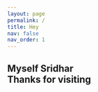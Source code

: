 ```yaml
---
layout: page
permalink: /
title: Hey
nav: false
nav_order: 1
---
```

<p>
<h2> Myself Sridhar <br> Thanks for visiting  </h2>
